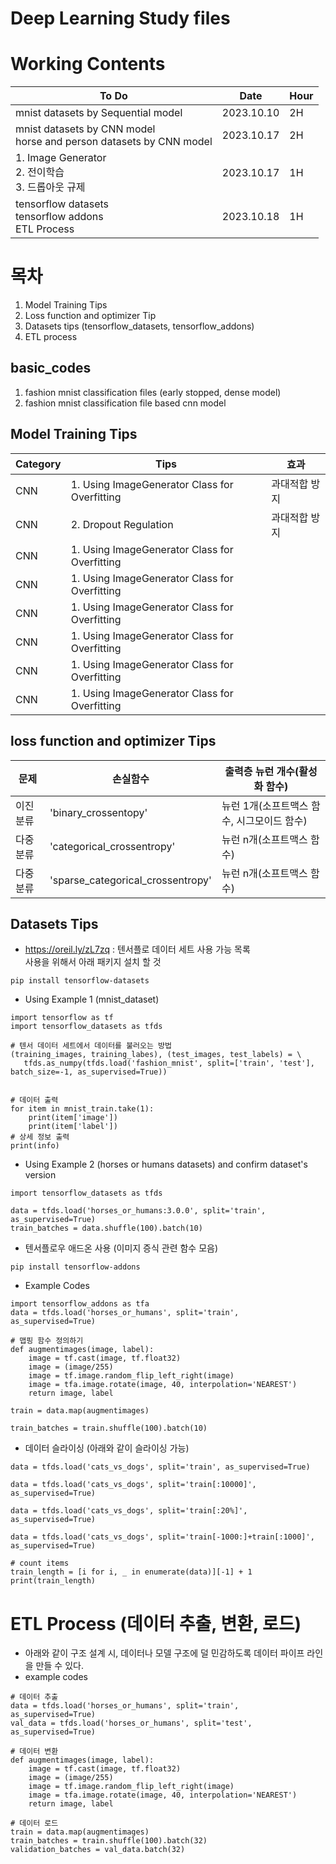 # Deep Learning Study files

# Working Contents
| To Do                                                                 | Date       | Hour |
|-----------------------------------------------------------------------|------------|------|
| mnist datasets by Sequential model                                    | 2023.10.10 | 2H   |
| mnist datasets by CNN model<br/>horse and person datasets by CNN model | 2023.10.17 | 2H   |
| 1. Image Generator<br/>2. 전이학습<br/>3. 드롭아웃 규제                         | 2023.10.17 | 1H   |
| tensorflow datasets<br/>tensorflow addons<br/>ETL Process             | 2023.10.18 | 1H   |


# 목차
1. Model Training Tips
2. Loss function and optimizer Tip
3. Datasets tips (tensorflow_datasets, tensorflow_addons)
4. ETL process

## basic_codes
1. fashion mnist classification files (early stopped, dense model)
2. fashion mnist classification file based cnn model


## Model Training Tips

| Category | Tips                                          | 효과      |
|----------|-----------------------------------------------|---------|
| CNN      | 1. Using ImageGenerator Class for Overfitting | 과대적합 방지 |
| CNN      | 2. Dropout Regulation                         | 과대적합 방지 |
| CNN      | 1. Using ImageGenerator Class for Overfitting |         |
| CNN      | 1. Using ImageGenerator Class for Overfitting |         |
| CNN      | 1. Using ImageGenerator Class for Overfitting |         |
| CNN      | 1. Using ImageGenerator Class for Overfitting |         |
| CNN      | 1. Using ImageGenerator Class for Overfitting |         |
| CNN      | 1. Using ImageGenerator Class for Overfitting |         |


## loss function and optimizer Tips

| 문제    | 손실함수                              | 출력층 뉴런 개수(활성화 함수)         |
|-------|-----------------------------------|---------------------------|
| 이진 분류 | 'binary_crossentopy'              | 뉴런 1개(소프트맥스 함수, 시그모이드 함수) |
| 다중 분류 | 'categorical_crossentropy'        | 뉴런 n개(소프트맥스 함수)           |
| 다중 분류 | 'sparse_categorical_crossentropy' | 뉴런 n개(소프트맥스 함수)           |

## Datasets Tips

- https://oreil.ly/zL7zq : 텐서플로 데이터 세트 사용 가능 목록<br>
사용을 위해서 아래 패키지 설치 할 것
```commandline
pip install tensorflow-datasets
```
- Using Example 1 (mnist_dataset)
```commandline
import tensorflow as tf
import tensorflow_datasets as tfds

# 텐서 데이터 세트에서 데이터를 불러오는 방법
(training_images, training_labes), (test_images, test_labels) = \ 
   tfds.as_numpy(tfds.load('fashion_mnist', split=['train', 'test'], batch_size=-1, as_supervised=True))


# 데이터 출력
for item in mnist_train.take(1):
    print(item['image'])
    print(item['label'])
# 상세 정보 출력
print(info)
```
- Using Example 2 (horses or humans datasets) and confirm dataset's version
```commandline
import tensorflow_datasets as tfds

data = tfds.load('horses_or_humans:3.0.0', split='train', as_supervised=True)
train_batches = data.shuffle(100).batch(10)
```

- 텐서플로우 애드온 사용 (이미지 증식 관련 함수 모음)
```commandline
pip install tensorflow-addons
```
- Example Codes
```commandline
import tensorflow_addons as tfa
data = tfds.load('horses_or_humans', split='train', as_supervised=True)

# 맵핑 함수 정의하기
def augmentimages(image, label):
    image = tf.cast(image, tf.float32)
    image = (image/255)
    image = tf.image.random_flip_left_right(image)
    image = tfa.image.rotate(image, 40, interpolation='NEAREST')
    return image, label

train = data.map(augmentimages)

train_batches = train.shuffle(100).batch(10)
```
- 데이터 슬라이싱 (아래와 같이 슬라이싱 가능)
```commandline
data = tfds.load('cats_vs_dogs', split='train', as_supervised=True)

data = tfds.load('cats_vs_dogs', split='train[:10000]', as_supervised=True)

data = tfds.load('cats_vs_dogs', split='train[:20%]', as_supervised=True)

data = tfds.load('cats_vs_dogs', split='train[-1000:]+train[:1000]', as_supervised=True)

# count items
train_length = [i for i, _ in enumerate(data)][-1] + 1
print(train_length)
```

# ETL Process (데이터 추출, 변환, 로드)
- 아래와 같이 구조 설계 시, 데이터나 모델 구조에 덜 민감하도록 데이터 파이프 라인을 만들 수 있다.
- example codes
```commandline
# 데이터 추출
data = tfds.load('horses_or_humans', split='train', as_supervised=True)
val_data = tfds.load('horses_or_humans', split='test', as_supervised=True)

# 데이터 변환
def augmentimages(image, label):
    image = tf.cast(image, tf.float32)
    image = (image/255)
    image = tf.image.random_flip_left_right(image)
    image = tfa.image.rotate(image, 40, interpolation='NEAREST')
    return image, label

# 데이터 로드
train = data.map(augmentimages)
train_batches = train.shuffle(100).batch(32)
validation_batches = val_data.batch(32)

```
